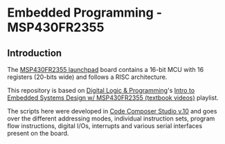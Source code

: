 # Embedded Programming - MSP430FR2355

## Introduction

The [MSP430FR2355 launchpad](https://www.digikey.ca/en/products/detail/texas-instruments/MSP-EXP430FR2355/9491427) board contains a 16-bit MCU with 16 registers (20-bits wide) and follows a RISC architecture. 

This repository is based on [Digital Logic & Programming](https://www.youtube.com/@digitallogicprogramming2199)'s [Intro to Embedded Systems Design w/ MSP430FR2355 (textbook videos)](https://youtube.com/playlist?list=PL643xA3Ie_EuHoNV7AgvJXq-z1hrE8vsm&si=hKogXtpI5A4h_yfR) playlist. 

The scripts here were developed in [Code Composer Studio v.10](https://www.ti.com/tool/download/CCSTUDIO/10.0.0.00010) and goes over the different addressing modes, individual instruction sets, program flow instructions, digital I/Os, interrupts and various serial interfaces present on the board. 
